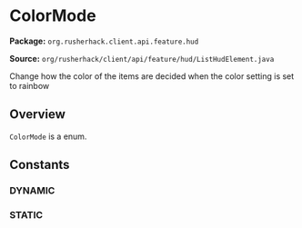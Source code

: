 # ColorMode

**Package:** `org.rusherhack.client.api.feature.hud`

**Source:** `org/rusherhack/client/api/feature/hud/ListHudElement.java`

Change how the color of the items are decided when the color setting is set to rainbow

## Overview

`ColorMode` is a enum.

## Constants

### DYNAMIC

### STATIC

